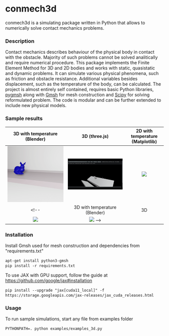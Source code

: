 # conmech3d

conmech3d is a simulating package written in Python that allows to numerically solve contact mechanics problems. 

### Description

Contact mechanics describes behaviour of the physical body in contact with the obstacle. Majority of such problems cannot be solved analitically and require numerical procedure. This package implements the Finite Element Method for 3D and 2D bodies and works with static, quasistatic and dynamic problems. It can simulate various physical phenomena, such as friction and obstacle resistance. Additional variables besides displacement, such as the temperature of the body, can be calculated. The project is almost entirely self contained, requires basic Python libraries, [pygmsh](https://github.com/meshpro/pygmsh) along with [Gmsh](https://gmsh.info/) for mesh construction and [Scipy](https://scipy.org/) for solving reformulated problem. The code is modular and can be further extended to include new physical models.

### Sample results

| 3D with temperature (Blender) | 3D (three.js) | 2D with temperature (Matplotlib) 
:-------------------------:|:-------------------------:|:-------------------------:
<img src="samples/bunny_temperature.gif" width="100%" /> | <img src="samples/bunny_obstacles.gif" width="100%" /> | <img src="samples/circle_roll_temperature.gif" width="100%" />
<!-- | 3D with temperature (Blender) | 3D |S
<img src="samples/circle_roll_temperature.gif" width="100%" /> |  <img src="samples/ball_roll_3d.gif" width="100%" /> -->


### Installation

Install Gmsh used for mesh construction and dependencies from "requirements.txt"

    apt-get install python3-gmsh
    pip install -r requirements.txt

To use JAX with GPU support, follow the guide at https://github.com/google/jax#installation

    pip install --upgrade "jax[cuda11_local]" -f https://storage.googleapis.com/jax-releases/jax_cuda_releases.html

### Usage

To run sample simulations, start any file from examples folder

    PYTHONPATH=. python examples/examples_3d.py

<!--
virtualenv .venv --python=python3.10

https://pytorch.org/get-started/locally/
pip install --upgrade torch --index-url https://download.pytorch.org/whl/cu118

source .venv_base/bin/activate

cd scripts
./three.sh

./examples.sh
screen -r examples

JAX
- CPU. GPU
- 32 vs 64 bit
- autograd

- Blender
- three
- matplotlib

# deep_conmech

deep_conmech uses Graph Neural Networks to learn dynamic contact mechanics simulations based on energy function implemented in conmech. It is implemented in [PyTorch](https://pytorch.org/) using [PyTorch Geometric](https://github.com/pyg-team/pytorch_geometric) library.

### Sample results

<img src="samples/graph_circle_slope.gif" width="100%" /> | <img src="samples/graph_circle_left.gif" width="100%" />
:-------------------------:|:-------------------------:

### Installation

Follow the instructions to install conmech, and then install additional dependencies by

    pip install -r requirements-deep.txt

### Usage

To generate training and validation sets, start the training process and periodically save learned model parameters, run

    PYTHONPATH=. python deep_conmech/run_model.py --mode=train

To generate sample trajectories using the most current saved model parameters, run

    PYTHONPATH=. python deep_conmech/run_model.py --mode=plot
  -->


